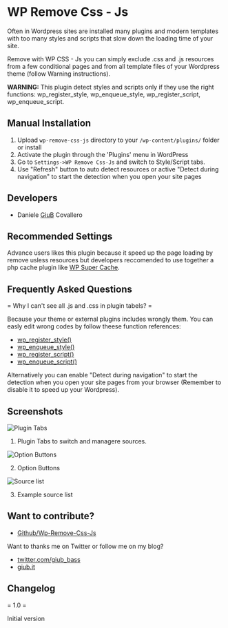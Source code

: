 # WP Remove Css - Js

Often in Wordpress sites are installed many plugins and modern templates with too many styles and scripts that slow down the loading time of your site.

Remove with WP CSS - Js you can simply exclude .css and .js resources from a few conditional pages and from all template files of your Wordpress theme (follow Warning instructions).

**WARNING:** This plugin detect styles and scripts only if they use the right functions: wp_register_style, wp_enqueue_style, wp_register_script, wp_enqueue_script.

## Manual Installation

1. Upload `wp-remove-css-js` directory to your `/wp-content/plugins/` folder or install
2. Activate the plugin through the 'Plugins' menu in WordPress
3. Go to `Settings->WP Remove Css-Js` and switch to Style/Script tabs.
4. Use "Refresh" button to auto detect resources or active "Detect during navigation" to start the detection when you open your site pages

## Developers

* Daniele [GiuB](http://giub.it) Covallero

## Recommended Settings

Advance users likes this plugin because it speed up the page loading by remove usless resources but developers reccomended to use together a php cache plugin like [WP Super Cache](http://wordpress.org/plugins/wp-super-cache/).

## Frequently Asked Questions

= Why I can't see all .js and .css in plugin tabels? =

Because your theme or external plugins includes wrongly them.
You can easly edit wrong codes by follow theese function references:

* [wp_register_style()](http://codex.wordpress.org/Function_Reference/wp_register_style)
* [wp_enqueue_style()](http://codex.wordpress.org/Function_Reference/wp_enqueue_style)
* [wp_register_script()](http://codex.wordpress.org/Function_Reference/wp_register_script)
* [wp_enqueue_script()](http://codex.wordpress.org/Function_Reference/wp_enqueue_script)

Alternatively you can enable "Detect during navigation" to start the detection when you open your site pages from your browser (Remember to disable it to speed up your Wordpress).

## Screenshots

![Plugin Tabs](http://giub.it/wp-content/uploads/2012/06/screenshot-1.jpg)

1. Plugin Tabs to switch and managere sources.

![Option Buttons](http://giub.it/wp-content/uploads/2012/06/screenshot-2.jpg)

2. Option Buttons

![Source list](http://giub.it/wp-content/uploads/2012/06/screenshot-3.jpg)

3. Example source list

## Want to contribute?

* [Github/Wp-Remove-Css-Js](https://github.com/GiuB/WP-Remove-Css-Js)

Want to thanks me on Twitter or follow me on my blog?

* [twitter.com/giub_bass](http://twitter.com/intent/tweet?text=Thanks+%40Giub_bass+to+help+me+speed+up+my+%23Wordpress+with+%23WP-Remove-Css-Js)
* [giub.it](http://giub.it)

## Changelog

= 1.0 =

Initial version